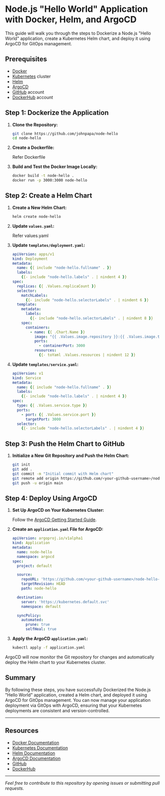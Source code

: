 # Node.js "Hello World" Application with Docker, Helm, and ArgoCD

This guide will walk you through the steps to Dockerize a Node.js "Hello World" application, create a Kubernetes Helm chart, and deploy it using ArgoCD for GitOps management.

## Prerequisites

- [Docker](https://www.docker.com/)
- [Kubernetes](https://kubernetes.io/) cluster
- [Helm](https://helm.sh/)
- [ArgoCD](https://argoproj.github.io/argo-cd/)
- [GitHub](https://github.com/) account
- [DockerHub](https://hub.docker.com/) account

## Step 1: Dockerize the Application

1. **Clone the Repository:**

    ```sh
    git clone https://github.com/johnpapa/node-hello
    cd node-hello
    ```

2. **Create a Dockerfile:**

    Refer Dockerfile

3. **Build and Test the Docker Image Locally:**

    ```sh
    docker build -t node-hello .
    docker run -p 3000:3000 node-hello
    ```

## Step 2: Create a Helm Chart

1. **Create a New Helm Chart:**

    ```sh
    helm create node-hello
    ```

2. **Update `values.yaml`:**

    Refer values.yaml

3. **Update `templates/deployment.yaml`:**

    ```yaml
    apiVersion: apps/v1
    kind: Deployment
    metadata:
      name: {{ include "node-hello.fullname" . }}
      labels:
        {{- include "node-hello.labels" . | nindent 4 }}
    spec:
      replicas: {{ .Values.replicaCount }}
      selector:
        matchLabels:
          {{- include "node-hello.selectorLabels" . | nindent 6 }}
      template:
        metadata:
          labels:
            {{- include "node-hello.selectorLabels" . | nindent 8 }}
        spec:
          containers:
            - name: {{ .Chart.Name }}
              image: "{{ .Values.image.repository }}:{{ .Values.image.tag }}"
              ports:
                - containerPort: 3000
              resources:
                {{- toYaml .Values.resources | nindent 12 }}
    ```

4. **Update `templates/service.yaml`:**

    ```yaml
    apiVersion: v1
    kind: Service
    metadata:
      name: {{ include "node-hello.fullname" . }}
      labels:
        {{- include "node-hello.labels" . | nindent 4 }}
    spec:
      type: {{ .Values.service.type }}
      ports:
        - port: {{ .Values.service.port }}
          targetPort: 3000
      selector:
        {{- include "node-hello.selectorLabels" . | nindent 4 }}
    ```

## Step 3: Push the Helm Chart to GitHub

1. **Initialize a New Git Repository and Push the Helm Chart:**

    ```sh
    git init
    git add .
    git commit -m "Initial commit with Helm chart"
    git remote add origin https://github.com/<your-github-username>/node-hello-helm.git
    git push -u origin main
    ```

## Step 4: Deploy Using ArgoCD

1. **Set Up ArgoCD on Your Kubernetes Cluster:**

    Follow the [ArgoCD Getting Started Guide](https://argo-cd.readthedocs.io/en/stable/getting_started/).

2. **Create an `application.yaml` File for ArgoCD:**

    ```yaml
    apiVersion: argoproj.io/v1alpha1
    kind: Application
    metadata:
      name: node-hello
      namespace: argocd
    spec:
      project: default

      source:
        repoURL: 'https://github.com/<your-github-username>/node-hello-helm'
        targetRevision: HEAD
        path: node-hello

      destination:
        server: 'https://kubernetes.default.svc'
        namespace: default

      syncPolicy:
        automated:
          prune: true
          selfHeal: true
    ```

3. **Apply the ArgoCD `application.yaml`:**

    ```sh
    kubectl apply -f application.yaml
    ```

ArgoCD will now monitor the Git repository for changes and automatically deploy the Helm chart to your Kubernetes cluster.

## Summary

By following these steps, you have successfully Dockerized the Node.js "Hello World" application, created a Helm chart, and deployed it using ArgoCD for GitOps management. You can now manage your application deployment via GitOps with ArgoCD, ensuring that your Kubernetes deployments are consistent and version-controlled.

---

## Resources

- [Docker Documentation](https://docs.docker.com/)
- [Kubernetes Documentation](https://kubernetes.io/docs/home/)
- [Helm Documentation](https://helm.sh/docs/)
- [ArgoCD Documentation](https://argo-cd.readthedocs.io/en/stable/)
- [GitHub](https://github.com/)
- [DockerHub](https://hub.docker.com/)

---

*Feel free to contribute to this repository by opening issues or submitting pull requests.*
